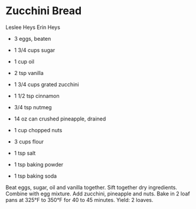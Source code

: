 # Zucchini Bread

Leslee Heys
Erin Heys

- 3 eggs, beaten
- 1 3/4 cups sugar
- 1 cup oil
- 2 tsp vanilla
- 1 3/4 cups grated zucchini
- 1 1/2 tsp cinnamon
- 3/4 tsp nutmeg

- 14 oz can crushed pineapple, drained
- 1 cup chopped nuts
- 3 cups flour
- 1 tsp salt
- 1 tsp baking powder
- 1 tsp baking soda

Beat eggs, sugar, oil and vanilla together. Sift together dry ingredients.  Combine with egg mixture. Add zucchini, pineapple and nuts. Bake in 2 loaf pans at 325°F to 350°F for 40 to 45 minutes. Yield: 2 loaves.